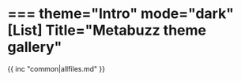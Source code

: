 ===
theme="Intro"
mode="dark"
[List]
Title="Metabuzz theme gallery"
===

{{ inc "common|allfiles.md" }}


